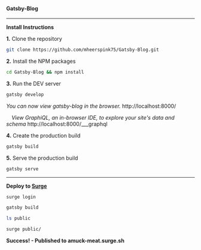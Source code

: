 #### Gatsby-Blog


---

**Install Instructions**

**1.** Clone the repository

```bash
git clone https://github.com/mheerspink75/Gatsby-Blog.git
```

**2.** Install the NPM packages

```bash
cd Gatsby-Blog && npm install
```

**3.** Run the DEV server
```bash
gatsby develop
```

*You can now view gatsby-blog in the browser.*  http://localhost:8000/

⠀
*View GraphiQL, an in-browser IDE, to explore your site's data and schema*  http://localhost:8000/___graphql

**4.** Create the production build

```bash
gatsby build
```

**5.** Serve the production build

```bash
gatsby serve
```
---

**Deploy to [Surge](https://surge.sh/)**

```bash
surge login

gatsby build

ls public

surge public/
```

**Success! - Published to amuck-meat.surge.sh**
